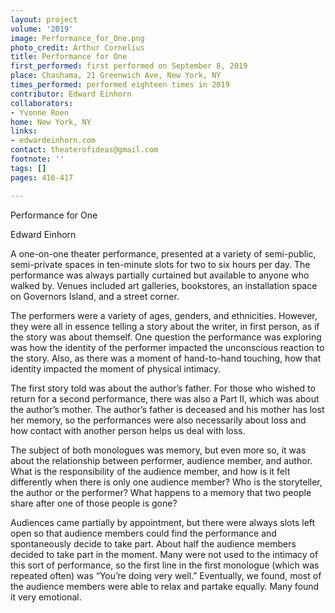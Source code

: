 ```yaml
---
layout: project
volume: '2019'
image: Performance_for_One.png
photo_credit: Arthur Cornelius
title: Performance for One
first_performed: first performed on September 8, 2019
place: Chashama, 21 Greenwich Ave, New York, NY
times_performed: performed eighteen times in 2019
contributor: Edward Einhorn
collaborators:
- Yvonne Roen
home: New York, NY
links:
- edwardeinhorn.com
contact: theaterofideas@gmail.com
footnote: ''
tags: []
pages: 416-417

---
```


Performance for One

Edward Einhorn

A one-on-one theater performance, presented at a variety of semi-public, semi-private spaces in ten-minute slots for two to six hours per day. The performance was always partially curtained but available to anyone who walked by. Venues included art galleries, bookstores, an installation space on Governors Island, and a street corner.

The performers were a variety of ages, genders, and ethnicities. However, they were all in essence telling a story about the writer, in first person, as if the story was about themself. One question the performance was exploring was how the identity of the performer impacted the unconscious reaction to the story. Also, as there was a moment of hand-to-hand touching, how that identity impacted the moment of physical intimacy.

The first story told was about the author’s father. For those who wished to return for a second performance, there was also a Part II, which was about the author’s mother. The author’s father is deceased and his mother has lost her memory, so the performances were also necessarily about loss and how contact with another person helps us deal with loss.

The subject of both monologues was memory, but even more so, it was about the relationship between performer, audience member, and author. What is the responsibility of the audience member, and how is it felt differently when there is only one audience member? Who is the storyteller, the author or the performer? What happens to a memory that two people share after one of those people is gone?

Audiences came partially by appointment, but there were always slots left open so that audience members could find the performance and spontaneously decide to take part. About half the audience members decided to take part in the moment. Many were not used to the intimacy of this sort of performance, so the first line in the first monologue (which was repeated often) was “You’re doing very well.” Eventually, we found, most of the audience members were able to relax and partake equally. Many found it very emotional.
